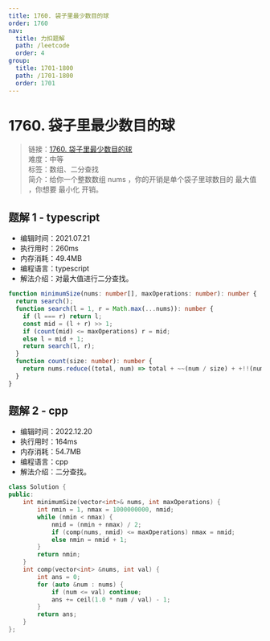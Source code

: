 ```yaml
---
title: 1760. 袋子里最少数目的球
order: 1760
nav:
  title: 力扣题解
  path: /leetcode
  order: 4
group:
  title: 1701-1800
  path: /1701-1800
  order: 1701
---
```


# 1760. 袋子里最少数目的球

> 链接：[1760. 袋子里最少数目的球](https://leetcode-cn.com/problems/minimum-limit-of-balls-in-a-bag/)  
> 难度：中等  
> 标签：数组、二分查找  
> 简介：给你一个整数数组 nums ，你的开销是单个袋子里球数目的 最大值 ，你想要 最小化 开销。

## 题解 1 - typescript

- 编辑时间：2021.07.21
- 执行用时：260ms
- 内存消耗：49.4MB
- 编程语言：typescript
- 解法介绍：对最大值进行二分查找。

```typescript
function minimumSize(nums: number[], maxOperations: number): number {
  return search();
  function search(l = 1, r = Math.max(...nums)): number {
    if (l === r) return l;
    const mid = (l + r) >> 1;
    if (count(mid) <= maxOperations) r = mid;
    else l = mid + 1;
    return search(l, r);
  }
  function count(size: number): number {
    return nums.reduce((total, num) => total + ~~(num / size) + +!!(num % size) - 1, 0);
  }
}
```
## 题解 2 - cpp
- 编辑时间：2022.12.20
- 执行用时：164ms
- 内存消耗：54.7MB
- 编程语言：cpp
- 解法介绍：二分查找。
```cpp
class Solution {
public:
    int minimumSize(vector<int>& nums, int maxOperations) {
        int nmin = 1, nmax = 1000000000, nmid;
        while (nmin < nmax) {
            nmid = (nmin + nmax) / 2;
            if (comp(nums, nmid) <= maxOperations) nmax = nmid;
            else nmin = nmid + 1;
        }
        return nmin;
    }
    int comp(vector<int> &nums, int val) {
        int ans = 0;
        for (auto &num : nums) {
            if (num <= val) continue;
            ans += ceil(1.0 * num / val) - 1;
        }
        return ans;
    }
};
```
